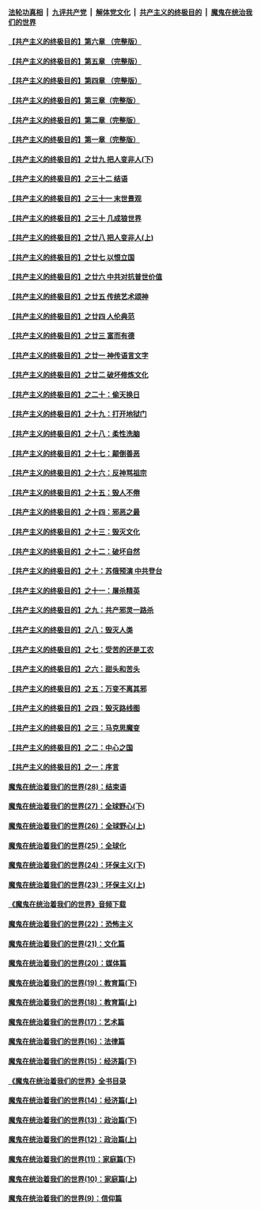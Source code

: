 

####  [法轮功真相](../../../../basic/blob/master/README.md?t=04200630) &nbsp;|&nbsp; [九评共产党](../../../../9ping.md/blob/master/README.md?t=04200630) &nbsp;|&nbsp; [解体党文化](../../../../jtdwh.md/blob/master/README.md?t=04200630)  &nbsp;|&nbsp; [共产主义的终极目的](../../../../gczydzjmd.md/blob/master/README.md?t=04200630) &nbsp;|&nbsp; [魔鬼在统治我们的世界](../../../../mgztzwmdsj.md/blob/master/README.md?t=04200630) 

#### [【共产主义的终极目的】第六章 （完整版）](../pages/nsc422/n11428913.md?t=04200630) 

#### [【共产主义的终极目的】第五章 （完整版）](../pages/nsc422/n11428912.md?t=04200630) 

#### [【共产主义的终极目的】第四章 （完整版）](../pages/nsc422/n11428907.md?t=04200630) 

#### [【共产主义的终极目的】第三章（完整版）](../pages/nsc422/n11428848.md?t=04200630) 

#### [【共产主义的终极目的】第二章（完整版）](../pages/nsc422/n11428831.md?t=04200630) 

#### [【共产主义的终极目的】第一章（完整版）](../pages/nsc422/n11417651.md?t=04200630) 

#### [【共产主义的终极目的】之廿九 把人变非人(下)](../pages/nsc422/n11344140.md?t=04200630) 

#### [【共产主义的终极目的】之三十二 结语](../pages/nsc422/n11360535.md?t=04200630) 

#### [【共产主义的终极目的】之三十一 末世景观](../pages/nsc422/n11351129.md?t=04200630) 

#### [【共产主义的终极目的】之三十 几成狼世界](../pages/nsc422/n11348280.md?t=04200630) 

#### [【共产主义的终极目的】之廿八 把人变非人(上)](../pages/nsc422/n11340492.md?t=04200630) 

#### [【共产主义的终极目的】之廿七 以恨立国](../pages/nsc422/n11336944.md?t=04200630) 

#### [【共产主义的终极目的】之廿六 中共对抗普世价值](../pages/nsc422/n11324785.md?t=04200630) 

#### [【共产主义的终极目的】之廿五 传统艺术颂神](../pages/nsc422/n11296396.md?t=04200630) 

#### [【共产主义的终极目的】之廿四 人伦典范](../pages/nsc422/n11296397.md?t=04200630) 

#### [【共产主义的终极目的】之廿三 富而有德](../pages/nsc422/n11283598.md?t=04200630) 

#### [【共产主义的终极目的】之廿一 神传语言文字](../pages/nsc422/n11263265.md?t=04200630) 

#### [【共产主义的终极目的】之廿二 破坏修炼文化](../pages/nsc422/n11245728.md?t=04200630) 

#### [【共产主义的终极目的】之二十：偷天换日](../pages/nsc422/n11238846.md?t=04200630) 

#### [【共产主义的终极目的】之十九：打开地狱门](../pages/nsc422/n11206376.md?t=04200630) 

#### [【共产主义的终极目的】之十八：柔性洗脑](../pages/nsc422/n11199994.md?t=04200630) 

#### [【共产主义的终极目的】之十七：颠倒善恶](../pages/nsc422/n11179782.md?t=04200630) 

#### [【共产主义的终极目的】之十六：反神骂祖宗](../pages/nsc422/n11166798.md?t=04200630) 

#### [【共产主义的终极目的】之十五：毁人不倦](../pages/nsc422/n11166792.md?t=04200630) 

#### [【共产主义的终极目的】之十四：邪恶之最](../pages/nsc422/n11150249.md?t=04200630) 

#### [【共产主义的终极目的】之十三：毁灭文化](../pages/nsc422/n11135227.md?t=04200630) 

#### [【共产主义的终极目的】之十二：破坏自然](../pages/nsc422/n11135214.md?t=04200630) 

#### [【共产主义的终极目的】之十：苏俄预演 中共登台](../pages/nsc422/n11118424.md?t=04200630) 

#### [【共产主义的终极目的】之十一：屠杀精英](../pages/nsc422/n11118442.md?t=04200630) 

#### [【共产主义的终极目的】之九：共产邪灵一路杀](../pages/nsc422/n11114139.md?t=04200630) 

#### [【共产主义的终极目的】之八：毁灭人类](../pages/nsc422/n11108503.md?t=04200630) 

#### [【共产主义的终极目的】之七：受苦的还是工农](../pages/nsc422/n11101809.md?t=04200630) 

#### [【共产主义的终极目的】之六：甜头和苦头](../pages/nsc422/n11096971.md?t=04200630) 

#### [【共产主义的终极目的】之五：万变不离其邪](../pages/nsc422/n11091285.md?t=04200630) 

#### [【共产主义的终极目的】之四：毁灭路线图](../pages/nsc422/n11086284.md?t=04200630) 

#### [【共产主义的终极目的】之三：马克思魔变](../pages/nsc422/n11061941.md?t=04200630) 

#### [【共产主义的终极目的】之二：中心之国](../pages/nsc422/n11047728.md?t=04200630) 

#### [【共产主义的终极目的】之一：序言](../pages/nsc422/n11086077.md?t=04200630) 

#### [魔鬼在统治着我们的世界(28)：结束语](../pages/nsc422/n10936246.md?t=04200630) 

#### [魔鬼在统治着我们的世界(27)：全球野心(下)](../pages/nsc422/n10928319.md?t=04200630) 

#### [魔鬼在统治着我们的世界(26)：全球野心(上)](../pages/nsc422/n10900318.md?t=04200630) 

#### [魔鬼在统治着我们的世界(25)：全球化](../pages/nsc422/n10788205.md?t=04200630) 

#### [魔鬼在统治着我们的世界(24)：环保主义(下)](../pages/nsc422/n10695307.md?t=04200630) 

#### [魔鬼在统治着我们的世界(23)：环保主义(上)](../pages/nsc422/n10688613.md?t=04200630) 

#### [《魔鬼在统治着我们的世界》音频下载](../pages/nsc422/n10635553.md?t=04200630) 

#### [魔鬼在统治着我们的世界(22)：恐怖主义](../pages/nsc422/n10614727.md?t=04200630) 

#### [魔鬼在统治着我们的世界(21)：文化篇](../pages/nsc422/n10597706.md?t=04200630) 

#### [魔鬼在统治着我们的世界(20)：媒体篇](../pages/nsc422/n10586579.md?t=04200630) 

#### [魔鬼在统治着我们的世界(19)：教育篇(下)](../pages/nsc422/n10564808.md?t=04200630) 

#### [魔鬼在统治着我们的世界(18)：教育篇(上)](../pages/nsc422/n10526970.md?t=04200630) 

#### [魔鬼在统治着我们的世界(17)：艺术篇](../pages/nsc422/n10499093.md?t=04200630) 

#### [魔鬼在统治着我们的世界(16)：法律篇](../pages/nsc422/n10485969.md?t=04200630) 

#### [魔鬼在统治着我们的世界(15)：经济篇(下)](../pages/nsc422/n10469975.md?t=04200630) 

#### [《魔鬼在统治着我们的世界》全书目录](../pages/nsc422/n10464261.md?t=04200630) 

#### [魔鬼在统治着我们的世界(14)：经济篇(上)](../pages/nsc422/n10457370.md?t=04200630) 

#### [魔鬼在统治着我们的世界(13)：政治篇(下)](../pages/nsc422/n10448270.md?t=04200630) 

#### [魔鬼在统治着我们的世界(12)：政治篇(上)](../pages/nsc422/n10444576.md?t=04200630) 

#### [魔鬼在统治着我们的世界(11)：家庭篇(下)](../pages/nsc422/n10440961.md?t=04200630) 

#### [魔鬼在统治着我们的世界(10)：家庭篇(上)](../pages/nsc422/n10435448.md?t=04200630) 

#### [魔鬼在统治着我们的世界(9)：信仰篇](../pages/nsc422/n10432159.md?t=04200630) 

